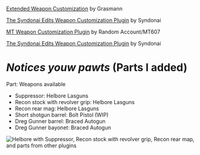 [Extended Weapon Customization](https://www.nexusmods.com/warhammer40kdarktide/mods/277) by Grasmann

[The Syndonai Edits Weapon Customization Plugin](https://www.nexusmods.com/warhammer40kdarktide/mods/290) by Syndonai

[MT Weapon Customization Plugin](https://www.nexusmods.com/warhammer40kdarktide/mods/276) by Random Account/MT607

[The Syndonai Edits Weapon Customization Plugin](https://www.nexusmods.com/warhammer40kdarktide/mods/290) by Syndonai

# ***Notices youw pawts*** (Parts I added)
Part: Weapons available
- Suppressor: Helbore Lasguns
- Recon stock with revolver grip: Helbore Lasguns
- Recon rear mag: Helbore Lasguns
- Short shotgun barrel: Bolt Pistol (WIP)
- Dreg Gunner barrel: Braced Autogun
- Dreg Gunner bayonet: Braced Autogun

![Helbore with Suppressor, Recon stock with revolver grip, Recon rear map, and parts from other plugins](https://imgur.com/QlFc2Ta.png)
